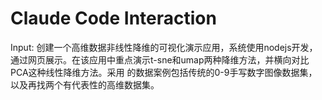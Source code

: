 # Claude Code Interaction

Input:
创建一个高维数据非线性降维的可视化演示应用，系统使用nodejs开发，通过网页展示。在该应用中重点演示t-sne和umap两种降维方法，并横向对比PCA这种线性降维方法。采用
的数据案例包括传统的0-9手写数字图像数据集，以及再找两个有代表性的高维数据集。


